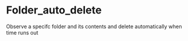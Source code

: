 # Folder_auto_delete
Observe a specifc folder and its contents and delete automatically when time runs out
